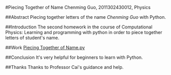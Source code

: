 #Piecing Together of Name
Chenming Guo, 2011302430012, Physics

##Abstract
Piecing together letters of the name *Chenming Guo* with Python.

##Introduction
The second homework in the course of Computational Physics:
Learning and programming with python in order to piece together letters of student's name.

##Work
[Piecing Together of Name.py](https://github.com/gcmcpwork/compuational_physics_N2011302430012/blob/master/Exercise_02/Piecing%20Together%20of%20Name.py)

##Conclusion
It's very helpful for beginners to learn with Python.

##Thanks
Thanks to Professor Cai's guidance and help.
